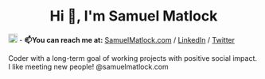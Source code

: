 <h1 align="center">Hi 👋, I'm Samuel Matlock  </h1>

<img height=18px src="https://komarev.com/ghpvc/?username=samuelmatlock&label=Profile%20views&color=0e75b6&style=flat" alt="samuelmatlock" /> - **📫You can reach me at:** [SamuelMatlock.com](https://samuelmatlock.com) / [LinkedIn](https://linkedin.com/in/samuelmatlock/) / [Twitter](https://twitter.com/samuelmatlock)

Coder with a long-term goal of working projects with positive social impact. I like meeting new people! @samuelmatlock.com
